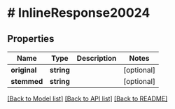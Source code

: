 # # InlineResponse20024

## Properties

Name | Type | Description | Notes
------------ | ------------- | ------------- | -------------
**original** | **string** |  | [optional]
**stemmed** | **string** |  | [optional]

[[Back to Model list]](../../README.md#models) [[Back to API list]](../../README.md#endpoints) [[Back to README]](../../README.md)
